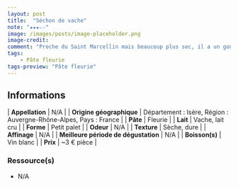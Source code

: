 ```yaml
---
layout: post
title:  "Séchon de vache"
note: "★★★☆☆"
image: /images/posts/image-placeholder.png
image-credit: 
comment: "Proche du Saint Marcellin mais beaucoup plus sec, il a un goût plus affirmé ! Comme son homologue au chèvre, sa texture est parfaite pour le râper sur vos. Bonne découverte !"
tags:
    - Pâte fleurie
tags-preview: "Pâte fleurie"
---
```


## Informations

| **Appellation** | N/A |
| **Origine géographique** | Département : Isère, Région : Auvergne-Rhône-Alpes, Pays : France |
| **Pâte** | Fleurie |
| **Lait** | Vache, lait cru |
| **Forme** | Petit palet |
| **Odeur** | N/A |
| **Texture** | Sèche, dure |
| **Affinage** | N/A |
| **Meilleure période de dégustation** | N/A |
| **Boisson(s)** | Vin blanc |
| **Prix** | ~3 € pièce |

### Ressource(s)
* N/A